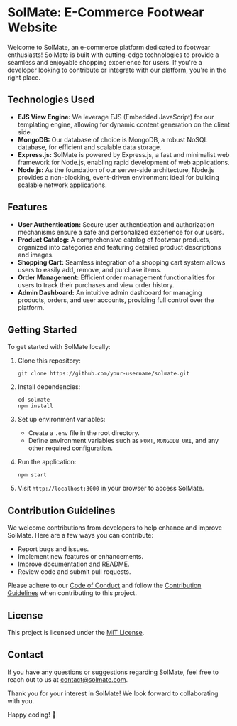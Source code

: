 # SolMate: E-Commerce Footwear Website

Welcome to SolMate, an e-commerce platform dedicated to footwear enthusiasts! SolMate is built with cutting-edge technologies to provide a seamless and enjoyable shopping experience for users. If you're a developer looking to contribute or integrate with our platform, you're in the right place.

## Technologies Used

- **EJS View Engine:** We leverage EJS (Embedded JavaScript) for our templating engine, allowing for dynamic content generation on the client side.
- **MongoDB:** Our database of choice is MongoDB, a robust NoSQL database, for efficient and scalable data storage.
- **Express.js:** SolMate is powered by Express.js, a fast and minimalist web framework for Node.js, enabling rapid development of web applications.
- **Node.js:** As the foundation of our server-side architecture, Node.js provides a non-blocking, event-driven environment ideal for building scalable network applications.

## Features

- **User Authentication:** Secure user authentication and authorization mechanisms ensure a safe and personalized experience for our users.
- **Product Catalog:** A comprehensive catalog of footwear products, organized into categories and featuring detailed product descriptions and images.
- **Shopping Cart:** Seamless integration of a shopping cart system allows users to easily add, remove, and purchase items.
- **Order Management:** Efficient order management functionalities for users to track their purchases and view order history.
- **Admin Dashboard:** An intuitive admin dashboard for managing products, orders, and user accounts, providing full control over the platform.

## Getting Started

To get started with SolMate locally:

1. Clone this repository:
   ```
   git clone https://github.com/your-username/solmate.git
   ```

2. Install dependencies:
   ```
   cd solmate
   npm install
   ```

3. Set up environment variables:
   - Create a `.env` file in the root directory.
   - Define environment variables such as `PORT`, `MONGODB_URI`, and any other required configuration.

4. Run the application:
   ```
   npm start
   ```

5. Visit `http://localhost:3000` in your browser to access SolMate.

## Contribution Guidelines

We welcome contributions from developers to help enhance and improve SolMate. Here are a few ways you can contribute:

- Report bugs and issues.
- Implement new features or enhancements.
- Improve documentation and README.
- Review code and submit pull requests.

Please adhere to our [Code of Conduct](CODE_OF_CONDUCT.md) and follow the [Contribution Guidelines](CONTRIBUTING.md) when contributing to this project.

## License

This project is licensed under the [MIT License](LICENSE).

## Contact

If you have any questions or suggestions regarding SolMate, feel free to reach out to us at [contact@solmate.com](mailto:contact@solmate.com).

Thank you for your interest in SolMate! We look forward to collaborating with you.

Happy coding! 🚀
